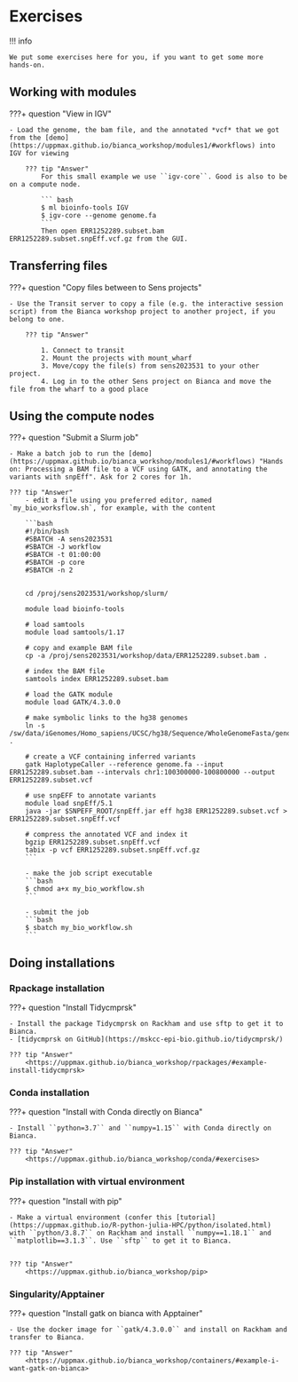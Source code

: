 # Exercises

!!! info

    We put some exercises here for you, if you want to get some more hands-on.
    

## Working with modules

???+ question "View in IGV"

   
    - Load the genome, the bam file, and the annotated *vcf* that we got from the [demo](https://uppmax.github.io/bianca_workshop/modules1/#workflows) into IGV for viewing

        ??? tip "Answer"
            For this small example we use ``igv-core``. Good is also to be on a compute node.
            
            ``` bash
            $ ml bioinfo-tools IGV
            $ igv-core --genome genome.fa 
            ```
            Then open ERR1252289.subset.bam ERR1252289.subset.snpEff.vcf.gz from the GUI.

## Transferring files

???+ question "Copy files between to Sens projects"

    - Use the Transit server to copy a file (e.g. the interactive session script) from the Bianca workshop project to another project, if you belong to one. 

        ??? tip "Answer"
            
            1. Connect to transit
            2. Mount the projects with mount_wharf
            3. Move/copy the file(s) from sens2023531 to your other project.
            4. Log in to the other Sens project on Bianca and move the file from the wharf to a good place
           
            

## Using the compute nodes

???+ question "Submit a Slurm job"

    - Make a batch job to run the [demo](https://uppmax.github.io/bianca_workshop/modules1/#workflows) "Hands on: Processing a BAM file to a VCF using GATK, and annotating the variants with snpEff". Ask for 2 cores for 1h.
    
    ??? tip "Answer"
        - edit a file using you preferred editor, named `my_bio_worksflow.sh`, for example, with the content
        
        ```bash
        #!/bin/bash
        #SBATCH -A sens2023531
        #SBATCH -J workflow
        #SBATCH -t 01:00:00
        #SBATCH -p core
        #SBATCH -n 2


        cd /proj/sens2023531/workshop/slurm/

        module load bioinfo-tools

        # load samtools
        module load samtools/1.17

        # copy and example BAM file
        cp -a /proj/sens2023531/workshop/data/ERR1252289.subset.bam .

        # index the BAM file
        samtools index ERR1252289.subset.bam

        # load the GATK module
        module load GATK/4.3.0.0

        # make symbolic links to the hg38 genomes
        ln -s /sw/data/iGenomes/Homo_sapiens/UCSC/hg38/Sequence/WholeGenomeFasta/genome.* .

        # create a VCF containing inferred variants
        gatk HaplotypeCaller --reference genome.fa --input ERR1252289.subset.bam --intervals chr1:100300000-100800000 --output ERR1252289.subset.vcf

        # use snpEFF to annotate variants
        module load snpEff/5.1
        java -jar $SNPEFF_ROOT/snpEff.jar eff hg38 ERR1252289.subset.vcf > ERR1252289.subset.snpEff.vcf

        # compress the annotated VCF and index it
        bgzip ERR1252289.subset.snpEff.vcf
        tabix -p vcf ERR1252289.subset.snpEff.vcf.gz
        ```

        - make the job script executable
        ```bash
        $ chmod a+x my_bio_workflow.sh
        ```
        
        - submit the job
        ```bash
        $ sbatch my_bio_workflow.sh
        ```
        
## Doing installations

### Rpackage installation

???+ question "Install Tidycmprsk"

    - Install the package Tidycmprsk on Rackham and use sftp to get it to Bianca.
    - [tidycmprsk on GitHub](https://mskcc-epi-bio.github.io/tidycmprsk/)
     
    ??? tip "Answer"
        <https://uppmax.github.io/bianca_workshop/rpackages/#example-install-tidycmprsk>

### Conda installation

???+ question "Install with Conda directly on Bianca"

    - Install ``python=3.7`` and ``numpy=1.15`` with Conda directly on Bianca.

    ??? tip "Answer"
        <https://uppmax.github.io/bianca_workshop/conda/#exercises>


### Pip installation with virtual environment

???+ question "Install with pip"

    - Make a virtual environment (confer this [tutorial](https://uppmax.github.io/R-python-julia-HPC/python/isolated.html) with ``python/3.8.7`` on Rackham and install ``numpy==1.18.1`` and ``matplotlib==3.1.3``. Use ``sftp`` to get it to Bianca.
    

    ??? tip "Answer"
        <https://uppmax.github.io/bianca_workshop/pip>


### Singularity/Apptainer

???+ question "Install gatk on bianca with Apptainer"

    - Use the docker image for ``gatk/4.3.0.0`` and install on Rackham and transfer to Bianca.

    ??? tip "Answer"
        <https://uppmax.github.io/bianca_workshop/containers/#example-i-want-gatk-on-bianca>
